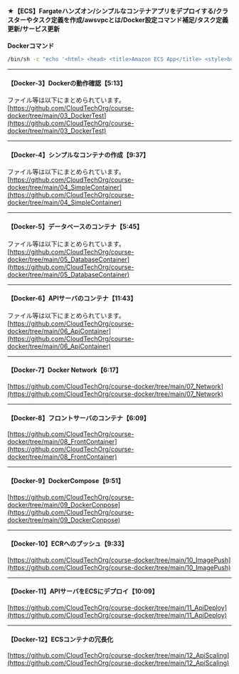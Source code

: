 #### ★【ECS】Fargateハンズオン/シンプルなコンテナアプリをデプロイする/クラスターやタスク定義を作成/awsvpcとは/Docker設定コマンド補足/タスク定義更新/サービス更新

**Dockerコマンド**

```bash
/bin/sh -c "echo '<html> <head> <title>Amazon ECS App</title> <style>body {margin-top: 40px; background-color: #333;} </style> </head><body> <div style=color:white;text-align:center> <h1>Amazon ECS App</h1> <h2>Congratulations!</h2> </div></body></html>' > /usr/local/apache2/htdocs/index.html && httpd-foreground"
```
---
#### 【Docker-3】Dockerの動作確認【5:13】

ファイル等は以下にまとめられています。  
[https://github.com/CloudTechOrg/course-docker/tree/main/03_DockerTest](https://github.com/CloudTechOrg/course-docker/tree/main/03_DockerTest)

---
#### 【Docker-4】シンプルなコンテナの作成【9:37】

ファイル等は以下にまとめられています。  
[https://github.com/CloudTechOrg/course-docker/tree/main/04_SimpleContainer](https://github.com/CloudTechOrg/course-docker/tree/main/04_SimpleContainer)


---
#### 【Docker-5】データベースのコンテナ【5:45】

ファイル等は以下にまとめられています。  
[https://github.com/CloudTechOrg/course-docker/tree/main/05_DatabaseContainer](https://github.com/CloudTechOrg/course-docker/tree/main/05_DatabaseContainer)

---
#### 【Docker-6】APIサーバのコンテナ【11:43】

ファイル等は以下にまとめられています。  
[https://github.com/CloudTechOrg/course-docker/tree/main/06_ApiContainer](https://github.com/CloudTechOrg/course-docker/tree/main/06_ApiContainer)


---
#### 【Docker-7】Docker Network【6:17】
[https://github.com/CloudTechOrg/course-docker/tree/main/07_Network](https://github.com/CloudTechOrg/course-docker/tree/main/07_Network)


---
#### 【Docker-8】フロントサーバのコンテナ【6:09】
[https://github.com/CloudTechOrg/course-docker/tree/main/08_FrontContainer](https://github.com/CloudTechOrg/course-docker/tree/main/08_FrontContainer)


---
#### 【Docker-9】DockerCompose【9:51】
[https://github.com/CloudTechOrg/course-docker/tree/main/09_DockerConpose](https://github.com/CloudTechOrg/course-docker/tree/main/09_DockerConpose)


---
#### 【Docker-10】ECRへのプッシュ【9:33】
[https://github.com/CloudTechOrg/course-docker/tree/main/10_ImagePush](https://github.com/CloudTechOrg/course-docker/tree/main/10_ImagePush)


---
#### 【Docker-11】APIサーバをECSにデプロイ【10:09】
[https://github.com/CloudTechOrg/course-docker/tree/main/11_ApiDeploy](https://github.com/CloudTechOrg/course-docker/tree/main/11_ApiDeploy)

---
#### 【Docker-12】ECSコンテナの冗長化
[https://github.com/CloudTechOrg/course-docker/tree/main/12_ApiScaling](https://github.com/CloudTechOrg/course-docker/tree/main/12_ApiScaling)
